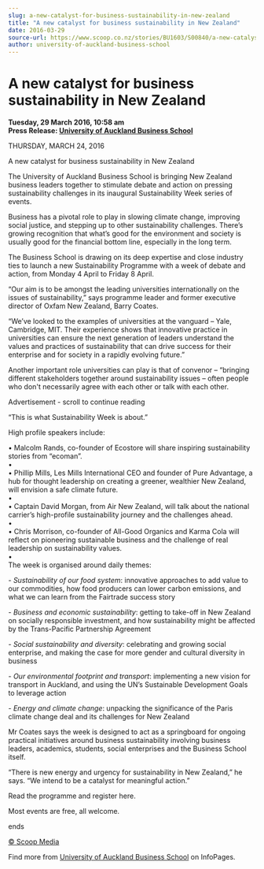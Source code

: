 ```yaml
---
slug: a-new-catalyst-for-business-sustainability-in-new-zealand
title: "A new catalyst for business sustainability in New Zealand"
date: 2016-03-29
source-url: https://www.scoop.co.nz/stories/BU1603/S00840/a-new-catalyst-for-business-sustainability-in-new-zealand.htm
author: university-of-auckland-business-school
---
```

A new catalyst for business sustainability in New Zealand
=========================================================

**Tuesday, 29 March 2016, 10:58 am**  
**Press Release: [University of Auckland Business School](https://info.scoop.co.nz/University_of_Auckland_Business_School)**

THURSDAY, MARCH 24, 2016

A new catalyst for business sustainability in New Zealand

  
The University of Auckland Business School is bringing New Zealand business leaders together to stimulate debate and action on pressing sustainability challenges in its inaugural Sustainability Week series of events.

  
Business has a pivotal role to play in slowing climate change, improving social justice, and stepping up to other sustainability challenges. There’s growing recognition that what’s good for the environment and society is usually good for the financial bottom line, especially in the long term.

The Business School is drawing on its deep expertise and close industry ties to launch a new Sustainability Programme with a week of debate and action, from Monday 4 April to Friday 8 April.

“Our aim is to be amongst the leading universities internationally on the issues of sustainability,” says programme leader and former executive director of Oxfam New Zealand, Barry Coates.

“We’ve looked to the examples of universities at the vanguard – Yale, Cambridge, MIT. Their experience shows that innovative practice in universities can ensure the next generation of leaders understand the values and practices of sustainability that can drive success for their enterprise and for society in a rapidly evolving future.”

Another important role universities can play is that of convenor – “bringing different stakeholders together around sustainability issues – often people who don't necessarily agree with each other or talk with each other.

Advertisement - scroll to continue reading





“This is what Sustainability Week is about.”

High profile speakers include:

• Malcolm Rands, co-founder of Ecostore will share inspiring sustainability stories from “ecoman”.  
•  
• Phillip Mills, Les Mills International CEO and founder of Pure Advantage, a hub for thought leadership on creating a greener, wealthier New Zealand, will envision a safe climate future.  
•  
• Captain David Morgan, from Air New Zealand, will talk about the national carrier’s high-profile sustainability journey and the challenges ahead.  
•  
• Chris Morrison, co-founder of All-Good Organics and Karma Cola will reflect on pioneering sustainable business and the challenge of real leadership on sustainability values.  
•  
The week is organised around daily themes:

\- _Sustainability of our food system_: innovative approaches to add value to our commodities, how food producers can lower carbon emissions, and what we can learn from the Fairtrade success story

\- _Business and economic sustainability_: getting to take-off in New Zealand on socially responsible investment, and how sustainability might be affected by the Trans-Pacific Partnership Agreement

\- _Social sustainability and diversity_: celebrating and growing social enterprise, and making the case for more gender and cultural diversity in business

\- _Our environmental footprint and transport_: implementing a new vision for transport in Auckland, and using the UN’s Sustainable Development Goals to leverage action

\- _Energy and climate change_: unpacking the significance of the Paris climate change deal and its challenges for New Zealand

Mr Coates says the week is designed to act as a springboard for ongoing practical initiatives around business sustainability involving business leaders, academics, students, social enterprises and the Business School itself.

“There is new energy and urgency for sustainability in New Zealand,” he says. “We intend to be a catalyst for meaningful action.”

Read the programme and register here.

Most events are free, all welcome.

ends

[© Scoop Media](http://www.scoop.co.nz/about/terms.html)

Find more from [University of Auckland Business School](https://info.scoop.co.nz/University_of_Auckland_Business_School) on InfoPages.